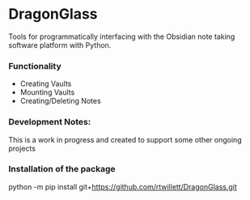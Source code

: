 # DragonGlass
Tools for programmatically interfacing with the Obsidian note taking software platform with Python.

### Functionality
* Creating Vaults
* Mounting Vaults
* Creating/Deleting Notes

### Development Notes: 
This is a work in progress and created to support some other ongoing projects

### Installation of the package
  python -m pip install git+https://github.com/rtwillett/DragonGlass.git
